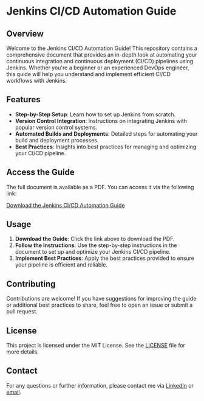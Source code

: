 
# Jenkins CI/CD Automation Guide

## Overview

Welcome to the Jenkins CI/CD Automation Guide! This repository contains a comprehensive document that provides an in-depth look at automating your continuous integration and continuous deployment (CI/CD) pipelines using Jenkins. Whether you're a beginner or an experienced DevOps engineer, this guide will help you understand and implement efficient CI/CD workflows with Jenkins.

## Features

- **Step-by-Step Setup**: Learn how to set up Jenkins from scratch.
- **Version Control Integration**: Instructions on integrating Jenkins with popular version control systems.
- **Automated Builds and Deployments**: Detailed steps for automating your build and deployment processes.
- **Best Practices**: Insights into best practices for managing and optimizing your CI/CD pipeline.

## Access the Guide

The full document is available as a PDF. You can access it via the following link:

[Download the Jenkins CI/CD Automation Guide](https://drive.google.com/file/d/1dzW7qxOTpyZaQZU6twHz-vHEccoFZW_U/view?usp=sharing)

## Usage

1. **Download the Guide**: Click the link above to download the PDF.
2. **Follow the Instructions**: Use the step-by-step instructions in the document to set up and optimize your Jenkins CI/CD pipeline.
3. **Implement Best Practices**: Apply the best practices provided to ensure your pipeline is efficient and reliable.

## Contributing

Contributions are welcome! If you have suggestions for improving the guide or additional best practices to share, feel free to open an issue or submit a pull request.

## License

This project is licensed under the MIT License. See the [LICENSE](LICENSE) file for more details.

## Contact

For any questions or further information, please contact me via [LinkedIn](https://www.linkedin.com/in/tasin-alam-2034bb2a0?utm_source=share&utm_campaign=share_via&utm_content=profile&utm_medium=android_app) or [email](mailto:mdtasinalam.mta@gmail.com).

